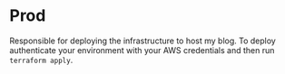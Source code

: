 # Prod 
Responsible for deploying the infrastructure to host my blog. To deploy authenticate your environment with your AWS
credentials and then run `terraform apply`.